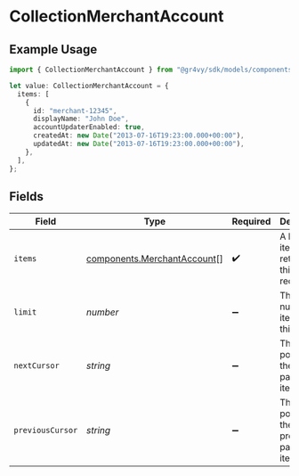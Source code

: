 # CollectionMerchantAccount

## Example Usage

```typescript
import { CollectionMerchantAccount } from "@gr4vy/sdk/models/components";

let value: CollectionMerchantAccount = {
  items: [
    {
      id: "merchant-12345",
      displayName: "John Doe",
      accountUpdaterEnabled: true,
      createdAt: new Date("2013-07-16T19:23:00.000+00:00"),
      updatedAt: new Date("2013-07-16T19:23:00.000+00:00"),
    },
  ],
};
```

## Fields

| Field                                                                      | Type                                                                       | Required                                                                   | Description                                                                | Example                                                                    |
| -------------------------------------------------------------------------- | -------------------------------------------------------------------------- | -------------------------------------------------------------------------- | -------------------------------------------------------------------------- | -------------------------------------------------------------------------- |
| `items`                                                                    | [components.MerchantAccount](../../models/components/merchantaccount.md)[] | :heavy_check_mark:                                                         | A list of items returned for this request.                                 |                                                                            |
| `limit`                                                                    | *number*                                                                   | :heavy_minus_sign:                                                         | The number of items for this page.                                         | 20                                                                         |
| `nextCursor`                                                               | *string*                                                                   | :heavy_minus_sign:                                                         | The cursor pointing at the next page of items.                             | ZXhhbXBsZTE                                                                |
| `previousCursor`                                                           | *string*                                                                   | :heavy_minus_sign:                                                         | The cursor pointing at the previous page of items.                         | Xkjss7asS                                                                  |